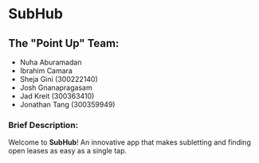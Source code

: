 # SubHub

## The "Point Up" Team: 
- Nuha Aburamadan
- Ibrahim Camara
- Sheja Gini (300222140)
- Josh Gnanapragasam
- Jad Kreit (300363410)
- Jonathan Tang (300359949)

### Brief Description:

Welcome to **SubHub**! An innovative app that makes subletting and finding open leases as easy as a single tap.

